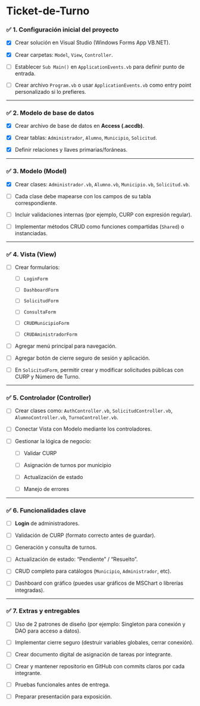 # Ticket-de-Turno
### ✅ **1. Configuración inicial del proyecto**

- [x]  Crear solución en Visual Studio (Windows Forms App VB.NET).
    
- [x]  Crear carpetas: `Model`, `View`, `Controller`.
    
- [ ]  Establecer `Sub Main()` en `ApplicationEvents.vb` para definir punto de entrada.
    
- [ ] Crear archivo `Program.vb` o usar `ApplicationEvents.vb` como entry point personalizado si lo prefieres.
    

---

### ✅ **2. Modelo de base de datos**

- [x]  Crear archivo de base de datos en **Access (.accdb)**.
    
- [x]  Crear tablas: `Administrador`, `Alumno`, `Municipio`, `Solicitud`.
    
- [x]  Definir relaciones y llaves primarias/foráneas.
    

---

### ✅ **3. Modelo (Model)**

- [x]  Crear clases: `Administrador.vb`, `Alumno.vb`, `Municipio.vb`, `Solicitud.vb`.
    
- [ ]  Cada clase debe mapearse con los campos de su tabla correspondiente.
    
- [ ]  Incluir validaciones internas (por ejemplo, CURP con expresión regular).
    
- [ ]  Implementar métodos CRUD como funciones compartidas (`Shared`) o instanciadas.
    

---

### ✅ **4. Vista (View)**

- [ ]  Crear formularios:
    
    - [ ]  `LoginForm`
    
    - [ ] `DashboardForm`
    
    - [ ] `SolicitudForm`
    
    - [ ] `ConsultaForm`
    
    - [ ] `CRUDMunicipioForm`
    
    - [ ] `CRUDAministradorForm`
        
- [ ] Agregar menú principal para navegación.
    
- [ ] Agregar botón de cierre seguro de sesión y aplicación.
    
- [ ] En `SolicitudForm`, permitir crear y modificar solicitudes públicas con CURP y Número de Turno.
    

---

### ✅ **5. Controlador (Controller)**

- [ ] Crear clases como: `AuthController.vb`, `SolicitudController.vb`, `AlumnoController.vb`, `TurnoController.vb`.
    
- [ ] Conectar Vista con Modelo mediante los controladores.
    
- [ ] Gestionar la lógica de negocio:
    
    - [ ] Validar CURP
        
    - [ ] Asignación de turnos por municipio
        
    - [ ] Actualización de estado
        
    - [ ] Manejo de errores
        

---

### ✅ **6. Funcionalidades clave**

- [ ] **Login** de administradores.
    
- [ ] Validación de CURP (formato correcto antes de guardar).
    
- [ ] Generación y consulta de turnos.
    
- [ ] Actualización de estado: “Pendiente” / “Resuelto”.
    
- [ ] CRUD completo para catálogos (`Municipio`, `Administrador`, etc).
    
- [ ] Dashboard con gráfico (puedes usar gráficos de MSChart o librerías integradas).
    

---

### ✅ **7. Extras y entregables**

- [ ] Uso de 2 patrones de diseño (por ejemplo: Singleton para conexión y DAO para acceso a datos).
    
- [ ] Implementar cierre seguro (destruir variables globales, cerrar conexión).
    
- [ ] Crear documento digital de asignación de tareas por integrante.
    
- [ ] Crear y mantener repositorio en GitHub con commits claros por cada integrante.
    
- [ ] Pruebas funcionales antes de entrega.
    
- [ ] Preparar presentación para exposición.
    

